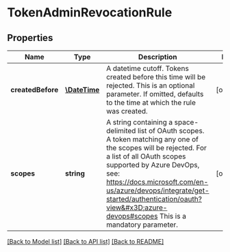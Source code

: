 # TokenAdminRevocationRule

## Properties
Name | Type | Description | Notes
------------ | ------------- | ------------- | -------------
**createdBefore** | [**\DateTime**](\DateTime.md) | A datetime cutoff. Tokens created before this time will be rejected. This is an optional parameter. If omitted, defaults to the time at which the rule was created. | [optional] 
**scopes** | **string** | A string containing a space-delimited list of OAuth scopes. A token matching any one of the scopes will be rejected. For a list of all OAuth scopes supported by Azure DevOps, see: https://docs.microsoft.com/en-us/azure/devops/integrate/get-started/authentication/oauth?view&#x3D;azure-devops#scopes This is a mandatory parameter. | [optional] 

[[Back to Model list]](../README.md#documentation-for-models) [[Back to API list]](../README.md#documentation-for-api-endpoints) [[Back to README]](../README.md)


